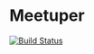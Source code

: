 # Meetuper

[![Build Status](https://travis-ci.com/SRozhina/Meetuper.svg?branch=master)](https://travis-ci.com/SRozhina/Meetuper)
